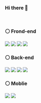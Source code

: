 ### Hi there 👋

<!--
**iruvzu/iruvzu** is a ✨ _special_ ✨ repository because its `README.md` (this file) appears on your GitHub profile.

Here are some ideas to get you started:

- 🔭 I’m currently working on ...
- 🌱 I’m currently learning ...
- 👯 I’m looking to collaborate on ...
- 🤔 I’m looking for help with ...
- 💬 Ask me about ...
- 📫 How to reach me: ...
- 😄 Pronouns: ...
- ⚡ Fun fact: ...
-->
</br>

<div align=left>

### ⚪️ Frond-end

<img src="https://img.shields.io/badge/jquery-0769AD?style=flat-squre&logo=jquery&logoColor=white">
<img src="https://img.shields.io/badge/javascript-F7DF1E?style=flat-squre&logo=javascript&logoColor=white">
<img src="https://img.shields.io/badge/html5-E34F26?style=flat-squre&logo=html5&logoColor=white">
<img src="https://img.shields.io/badge/css3-1572B6?style=flat-squre&logo=css3&logoColor=white">

### ⚪️ Back-end
<img src="https://img.shields.io/badge/microsoftsqlserver-CC2927?style=flat-squre&logo=microsoftsqlserver&logoColor=white">
<img src="https://img.shields.io/badge/oracle-F80000?style=flat-squre&logo=oracle&logoColor=white">
<img src="https://img.shields.io/badge/sqlite-003B57?style=flat-squre&logo=sqlite&logoColor=white">
<img src="https://img.shields.io/badge/mysql-4479A1?style=flat-squre&logo=mysql&logoColor=white">

### ⚪️ Moblie
<img src="https://img.shields.io/badge/dart-0175C2?style=flat-squre&logo=dart&logoColor=white">
<img src="https://img.shields.io/badge/flutter-02569B?style=flat-squre&logo=flutter&logoColor=white">

</div>
